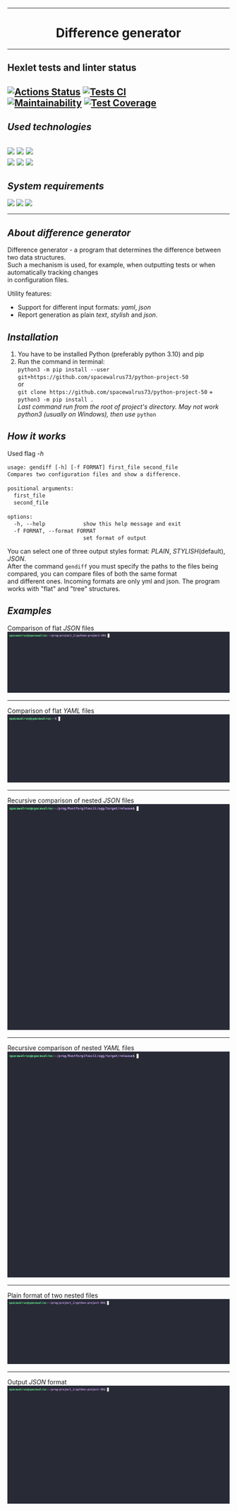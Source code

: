 __________________________________________

<h1 align="center"> Difference generator</h1>

__________________________________________

## Hexlet tests and linter status   
[![Actions Status](https://github.com/spacewalrus73/python-project-50/workflows/hexlet-check/badge.svg)](https://github.com/spacewalrus73/python-project-50/actions)
[![Tests CI](https://github.com/spacewalrus73/python-project-50/actions/workflows/Project_check.yml/badge.svg)](https://github.com/spacewalrus73/python-project-50/actions)  
[![Maintainability](https://api.codeclimate.com/v1/badges/78249a13e03c7c051d4f/maintainability)](https://codeclimate.com/github/spacewalrus73/python-project-50/maintainability)  [![Test Coverage](https://api.codeclimate.com/v1/badges/78249a13e03c7c051d4f/test_coverage)](https://codeclimate.com/github/spacewalrus73/python-project-50/test_coverage)
----
## *Used technologies*
![](https://img.shields.io/badge/Python-v3.10-yellow?style=plastic&logo=python)  ![](https://img.shields.io/badge/flake8-v5.0.4-black?style=plastic&logo=flake8)  ![](https://img.shields.io/badge/Pyyaml-v6.0-yellow?style=plastic&logo=Python)  
![](https://img.shields.io/badge/Poetry-v1.3.2-blue?style=plastic&logo=poetry)  ![](https://img.shields.io/badge/Pytest-v7.2.1-yellowgreen?style=plastic&logo=Pytest)  ![](https://img.shields.io/badge/Git-v2.34.1-orange?style=plastic&logo=Git)
----
## _System requirements_
![](https://img.shields.io/badge/-OS%20Linux-black?style=plastic&logo=Linux) ![](https://img.shields.io/badge/-macOS-silver?style=plastic&logo=apple) ![](https://img.shields.io/badge/-OS%20Windows-9cf?style=plastic&logo=windows)
___
## _About difference generator_
Difference generator - a program that determines the difference between two data structures.  
Such a mechanism is used, for example, when outputting tests or when automatically tracking changes  
in configuration files.  

Utility features:
  
- Support for different input formats: _yaml_,  _json_ 
- Report generation as plain _text_, _stylish_ and _json_.
## _Installation_
1. You have to be installed Python (preferably python 3.10) and pip
2. Run the command in terminal:  
`python3 -m pip install --user git+https://github.com/spacewalrus73/python-project-50`  
or  
`git clone https://github.com/spacewalrus73/python-project-50` + `python3 -m pip install .`  
_Last command run from the root of project's directory. May not work python3 (usually on Windows), then use_ `python`  
## _How it works_
Used flag _-h_
```
usage: gendiff [-h] [-f FORMAT] first_file second_file
Compares two configuration files and show a difference.

positional arguments:
  first_file
  second_file

options:
  -h, --help            show this help message and exit
  -f FORMAT, --format FORMAT
                        set format of output 
```  
You can select one of three output styles format: _PLAIN_, _STYLISH_(default), _JSON_.  
After the command `gendiff` you must specify the paths to the files being compared, you can compare files of both the same format   
and different ones. Incoming formats are only yml and json. The program works with "flat" and "tree" structures.  
## _Examples_
Comparison of flat _JSON_ files
![](https://raw.githubusercontent.com/spacewalrus73/Gifs/master/gif_2prj/first_gif_of_second_project.gif)  
****
Comparison of flat _YAML_ files  
![](https://raw.githubusercontent.com/spacewalrus73/Gifs/master/gif_2prj/yml_gif.gif)  
***
Recursive comparison of nested _JSON_ files  
![](https://raw.githubusercontent.com/spacewalrus73/Gifs/master/gif_2prj/json.gif)  
***
Recursive comparison of nested _YAML_ files  
![](https://raw.githubusercontent.com/spacewalrus73/Gifs/master/gif_2prj/yaml.gif)  
***
Plain format of two nested files  
![](https://raw.githubusercontent.com/spacewalrus73/Gifs/master/gif_2prj/plain.gif)  
***
Output _JSON_ format  
![](https://raw.githubusercontent.com/spacewalrus73/Gifs/master/gif_2prj/json_f.gif)